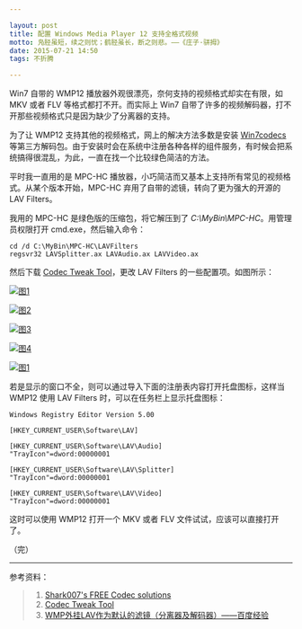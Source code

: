 ```yaml
---

layout: post
title: 配置 Windows Media Player 12 支持全格式视频
motto: 凫胫虽短，续之则忧；鹤胫虽长，断之则悲。——《庄子·骈拇》
date: 2015-07-21 14:50
tags: 不折腾

---
```


Win7 自带的 WMP12 播放器外观很漂亮，奈何支持的视频格式却实在有限，如 MKV 或者 FLV 等格式都打不开。而实际上 Win7 自带了许多的视频解码器，打不开那些视频格式只是因为缺少了分离器的支持。

为了让 WMP12 支持其他的视频格式，网上的解决方法多数是安装 [Win7codecs][ref-1] 等第三方解码包。由于安装时会在系统中注册各种各样的组件服务，有时候会把系统搞得很混乱，为此，一直在找一个比较绿色简洁的方法。

<!-- more -->

平时我一直用的是 MPC-HC 播放器，小巧简洁而又基本上支持所有常见的视频格式。从某个版本开始，MPC-HC 弃用了自带的滤镜，转向了更为强大的开源的 LAV Filters。

我用的 MPC-HC 是绿色版的压缩包，将它解压到了 *C:\MyBin\MPC-HC*。用管理员权限打开 cmd.exe，然后输入命令：

    cd /d C:\MyBin\MPC-HC\LAVFilters
    regsvr32 LAVSplitter.ax LAVAudio.ax LAVVideo.ax

然后下载 [Codec Tweak Tool][ref-2]，更改 LAV Filters 的一些配置项。如图所示：

[![图1][pic-1]][pic-1]

[![图2][pic-2]][pic-2]

[![图3][pic-3]][pic-3]

[![图4][pic-4]][pic-4]

[![图1][pic-5]][pic-5]

若是显示的窗口不全，则可以通过导入下面的注册表内容打开托盘图标，这样当 WMP12 使用 LAV Filters 时，可以在任务栏上显示托盘图标：

    Windows Registry Editor Version 5.00
    
    [HKEY_CURRENT_USER\Software\LAV]
    
    [HKEY_CURRENT_USER\Software\LAV\Audio]
    "TrayIcon"=dword:00000001
    
    [HKEY_CURRENT_USER\Software\LAV\Splitter]
    "TrayIcon"=dword:00000001
    
    [HKEY_CURRENT_USER\Software\LAV\Video]
    "TrayIcon"=dword:00000001

这时可以使用 WMP12 打开一个 MKV 或者 FLV 文件试试，应该可以直接打开了。
    
（完）

------

参考资料：
> 1. [Shark007's FREE Codec solutions][ref-1]
> 2. [Codec Tweak Tool][ref-2]
> 3. [WMP外挂LAV作为默认的滤镜（分离器及解码器）——百度经验][ref-3]

[ref-1]: http://shark007.net
[ref-2]: http://www.codecguide.com/download_other.htm
[ref-3]: http://jingyan.baidu.com/article/77b8dc7fc3c7796174eab681.html

[pic-1]: http://7xkj3j.com1.z0.glb.clouddn.com/blog/2015-07-21.01.png
[pic-2]: http://7xkj3j.com1.z0.glb.clouddn.com/blog/2015-07-21.02.png
[pic-3]: http://7xkj3j.com1.z0.glb.clouddn.com/blog/2015-07-21.03.png
[pic-4]: http://7xkj3j.com1.z0.glb.clouddn.com/blog/2015-07-21.04.png
[pic-5]: http://7xkj3j.com1.z0.glb.clouddn.com/blog/2015-07-21.05.png
